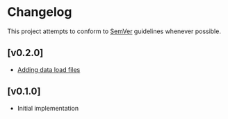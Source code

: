 # Changelog
This project attempts to conform to [SemVer](https://semver.org/) guidelines whenever possible.

## [v0.2.0]
* [Adding data load files](https://github.com/Ubunfu/mc-shop/pull/2)

## [v0.1.0]
* Initial implementation
